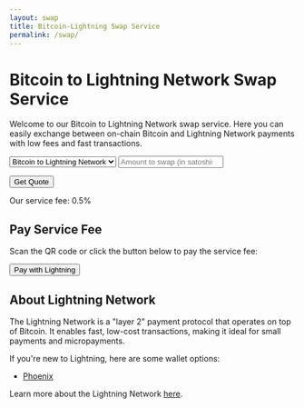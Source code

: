 ```yaml
---
layout: swap
title: Bitcoin-Lightning Swap Service
permalink: /swap/
---
```


# Bitcoin to Lightning Network Swap Service

Welcome to our Bitcoin to Lightning Network swap service. Here you can easily exchange between on-chain Bitcoin and Lightning Network payments with low fees and fast transactions.

<div id="swap-form">
  <select id="swap-type">
    <option value="BTC-LN">Bitcoin to Lightning Network</option>
    <option value="LN-BTC">Lightning Network to Bitcoin</option>
  </select>
  
  <input type="number" id="amount" placeholder="Amount to swap (in satoshis)">
  
  <button id="get-quote" class="cta-button">Get Quote</button>
</div>

<div id="quote-result"></div>

<div id="swap-result"></div>

<div id="fee-info">
  <p>Our service fee: <span id="service-fee">0.5%</span></p>
</div>

<div id="lnurl-payment">
  <h2>Pay Service Fee</h2>
  <div id="lnurl-qr"></div>
  <p>Scan the QR code or click the button below to pay the service fee:</p>
  <button id="pay-lnurl" class="cta-button">Pay with Lightning</button>
</div>

<div class="lightning-info">
  <h2>About Lightning Network</h2>
  <p>The Lightning Network is a "layer 2" payment protocol that operates on top of Bitcoin. It enables fast, low-cost transactions, making it ideal for small payments and micropayments.</p>
  <p>If you're new to Lightning, here are some wallet options:</p>
  <ul>
    <li><a href="https://phoenix.acinq.co/">Phoenix</a></li>
  </ul>
  <p>Learn more about the Lightning Network <a href="https://lightning.network/">here</a>.</p>
</div>
